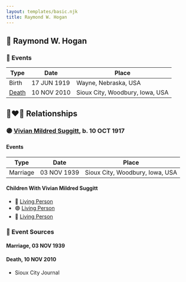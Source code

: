 ```yaml
---
layout: templates/basic.njk
title: Raymond W. Hogan
---
```

## 🔵 Raymond W. Hogan

### 📆 Events

Type | Date | Place
------ | ------ | ------
Birth | 17 JUN 1919 | Wayne, Nebraska, USA
[Death](#event-a8c488da-c16b-4cb5-a8c6-19f4b8cb714b) | 10 NOV 2010 | Sioux City, Woodbury, Iowa, USA

## 👩‍❤️‍👨 Relationships

### 🟣 [Vivian Mildred Suggitt](/people/9/90213536), b. 10 OCT 1917

#### Events

Type | Date | Place
------ | ------ | ------
Marriage | 03 NOV 1939 | Sioux City, Woodbury, Iowa, USA
#### Children With Vivian Mildred Suggitt
* 🔵 [Living Person](/people/9/91001980)
* 🟣 [Living Person](/people/8/87259250)
* 🔵 [Living Person](/people/6/61729265)
### 📰 Event Sources

#### <a id="event-04d51a16-6d01-4caf-a66c-9da396905d2b"></a> Marriage, 03 NOV 1939

#### <a id="event-a8c488da-c16b-4cb5-a8c6-19f4b8cb714b"></a> Death, 10 NOV 2010
* Sioux City Journal